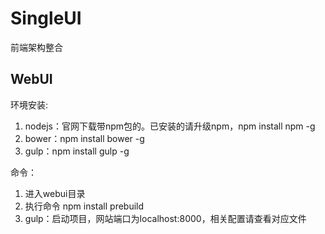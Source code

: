 # SingleUI
前端架构整合

WebUI
----------
环境安装:
1. nodejs：官网下载带npm包的。已安装的请升级npm，npm install npm -g
2. bower：npm install bower -g
3. gulp：npm install gulp -g

命令：
1. 进入webui目录
2. 执行命令 npm install prebuild
3. gulp：启动项目，网站端口为localhost:8000，相关配置请查看对应文件
